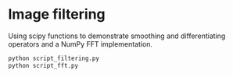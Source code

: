 # Image filtering 

Using scipy functions to demonstrate smoothing and differentiating operators and a NumPy FFT implementation.


```bash 
python script_filtering.py  
python script_fft.py  
```